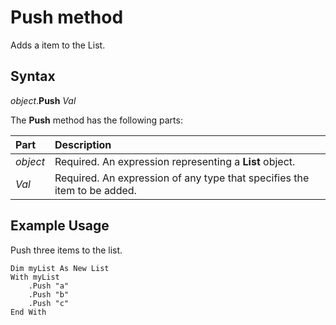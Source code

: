 # Push method

Adds a item to the List.

## Syntax

_object_.**Push** _Val_

The **Push** method has the following parts:

Part               | Description
:---               | :---
_object_           | Required. An expression representing a **List** object.
_Val_              | Required. An expression of any type that specifies the item to be added.

## Example Usage

Push three items to the list.

```vba
Dim myList As New List
With myList
    .Push "a"
    .Push "b"
    .Push "c"
End With
```
